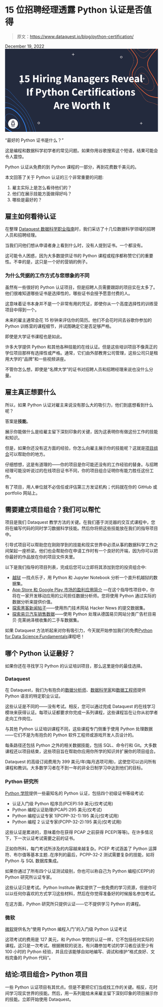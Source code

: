 # 15 位招聘经理透露 Python 认证是否值得

> 原文：<https://www.dataquest.io/blog/python-certification/>

December 19, 2022![Python certifications](img/5f72f89f6113c17fd6e595c50a345697.png)

“最好的 Python 证书是什么？”

这是编程和数据科学初学者的常见问题。如果你用谷歌搜索这个短语，结果可能会令人震惊。

Python 认证从免费的到 Python 课程的一部分，再到花费数千美元的。

本文回答了关于 Python 认证的三个非常重要的问题:

1.  雇主实际上是怎么看待他们的？
2.  他们在展示技能方面做得好吗？
3.  哪些是最好的？

## 雇主如何看待认证

在整理 [Dataquest 数据科学职业指南](https://www.dataquest.io/blog/data-science-career-guide/)时，我们采访了十几位数据科学领域的招聘人员和招聘经理。

当我们问他们想从申请者身上看到什么时，没有人提到证书。一个都没有。

这可能令人困惑，因为大多数提供证书的 Python 课程或程序都称赞它们的重要性。不幸的是，这只是一个好的营销的例子。

### 为什么凭据的工作方式与您想象的不同

虽然有一些很好的 Python 认证项目，但是招聘人员需要跟踪的项目实在太多了。他们很难知道哪些证书是选择性的，哪些证书会授予愿意付费的人。

这意味着证书本身并不是一个非常有用的凭证，即使你从一个高度选择性的训练营项目中得到一个。

未来的雇主通常会花 15 秒钟来评估你的简历。他们不会花时间去谷歌你参加的 Python 训练营的课程细节，并试图确定它是否足够严格。

即使是大学证书课程也是如此。

许多大学提供 Python 和其他各种技能的在线认证。但是这些培训项目不像真正的学位项目那样有选择性或严格。通常，它们由外部教育公司管理，这些公司只是租用大学的“品牌”和一些视频讲座。

不管你怎么想，即使是“名牌大学”的证书对招聘人员和招聘经理来说也没什么分量。

## 雇主真正想要什么

所以，如果 Python 认证对雇主来说没有那么大的吸引力，他们到底想看到什么呢？

答案是**技能**。

展示你能做什么是给雇主留下深刻印象的关键，因为这表明你有做这份工作的技能和知识。

但是，如果你还没有这方面的经验，你怎么向雇主展示你的技能呢？这就是[项目组合](https://www.dataquest.io/blog/career-guide-data-science-projects-portfolio/)可以帮助你的地方。

仔细想想，这是有道理的——你的项目是你可能还没有的工作经验的替身。与招聘经理可能没听说过的在线项目证书不同，你的项目组合证明你有能力胜任这份工作。

有了项目，用人单位就不必信任或评估第三方发证机构；代码就在你的 GitHub 或 portfolio 网站上。

## 需要建立项目组合？我们可以帮忙

项目是我们 Dataquest 教学方法的关键。在我们基于浏览器的交互式课程中，您将在编写代码的同时学习数据科学技能。然后你将把这些技能放在我们的指导项目中。

引导式项目可以帮助您在刚刚学到的技能和现实世界中必须从事的数据科学工作之间架起一座桥梁。他们也会帮助你在申请工作时有一个良好的开端，因为你可以把你最好的作品放在你的项目文件夹里。

以下是我们指导的项目列表，完成后您可以立即将其添加到您的投资组合中:

*   [越狱](https://www.dataquest.io/course/for-loops-and-conditional-statements-in-python/) —找点乐子，用 Python 和 Jupyter Notebook 分析一个直升机越狱的数据集。
*   [App Store 和 Google Play 市场的盈利应用简介](https://www.dataquest.io/course/python-functions-and-jupyter-notebook/) —在这个指导性项目中，你将在一家开发移动应用的公司担任数据分析师。您将使用 Python 通过实际的数据分析来提供价值。
*   [探索黑客新闻帖子](https://www.dataquest.io/course/python-for-data-science-intermediate/)——使用热门技术网站 Hacker News 的提交数据集。
*   [探索易贝汽车销售数据](https://www.dataquest.io/course/pandas-fundamentals/)——使用 Python 处理从德国易贝网站分类广告栏目易贝·克莱纳泽根收集的二手车数据集。

如果 Dataquest 方法听起来对你有吸引力，今天就开始参加我们的免费[Python for Data Science:Fundamentals](https://www.dataquest.io/course/python-for-data-science-fundamentals/)课程吧！

## 哪个 Python 认证最好？

如果你还在寻找学习 Python 的认证培训项目，那么这里是你的最佳选择。

### Dataquest

在 Dataquest，我们为有抱负的[数据分析师](https://www.dataquest.io/path/data-analyst/)、[数据科学家](https://www.dataquest.io/path/data-scientist/)和[数据工程师](https://www.dataquest.io/path/data-engineer/)提供 Python 语言的特定职业认证。

这些认证是不同的——没有考试。相反，您可以通过完成 Dataquest 的在线学习模块来获得认证。每项认证都要求你完成一系列课程，这些课程旨在让你从初学者走向工作岗位。

与其他 Python 认证培训课程不同，这些课程专门侧重于使用 Python 处理数据——它们不是为有抱负的 Python 软件工程师或游戏开发人员设计的。

每条路径还包括 Python 之外的相关数据技能，包括 SQL、命令行和 Git。大多数课程还以项目结束，这些项目旨在帮助你应用你所学的知识并扩展你的项目组合。

Dataquest 的高级订阅费用为 399 美元/年(每月选项可用)，这使您可以访问所有课程和教训。大多数学习者在不到一年的非全日制学习中达到他们的目标。

### Python 研究所

[Python 学院](https://pythoninstitute.org/certification/)提供一些最知名的 Python 认证，包括四个初级证书等级考试:

*   认证入门级 Python 程序员(PCEP):59 美元(仅考试用)
*   Python 编程认证助理(PCAP):295 美元(仅考试)
*   Python 编程认证专家 1(PCPP-32-1):195 美元(仅考试用)
*   Python 编程 2 认证专家(PCPP-32-2):195 美元(仅考试用)

这些认证是累进的，意味着你在获得 PCAP 之前获得 PCEP(等等)。在许多情况下，下一次认证考试需要之前的证书。

正如你所料，每门考试所涉及的内容越来越复杂。PCEP 考试涵盖了 Python 运算符、布尔值等基本主题..在序列的最后，PCPP-32-2 测试需要复杂的技能，如将 Python 与 SQL 数据库集成。

如果你通过了所有四个认证测试级别，你也可以称自己为 Python 编程(CEPP)的 Python 研究所认证专家。

这些认证只是考试。Python Institute 确实提供了一些免费的学习资源，但是你可以以任何你喜欢的方式学习这些材料，然后在你觉得准备好的时候报名参加考试。

在这方面，Python 研究所只提供认证——它不提供学习 Python 的课程。

### 微软

[微软](https://docs.microsoft.com/en-us/learn/certifications/exams/98-381)提供名为“使用 Python 编程入门”的入门级 Python 认证考试

这项考试的费用是 127 美元，和 Python 学院的认证一样，它不包括任何实际的课程。这只是一次考试。根据微软的说法，有兴趣参加考试的学习者应该至少有 100 小时的 Python 经验，并且应该能够自如地编写、调试和维护“格式良好、文档完备的 Python 代码”。

## 结论:项目组合> Python 项目

一些 Python 认证项目有其优点。但是不要把它们当成找工作的关键。相反，花时间学习现实世界的技能。然后，用一系列能给未来雇主留下深刻印象的项目展示你的技能。立即开始使用 Dataquest。